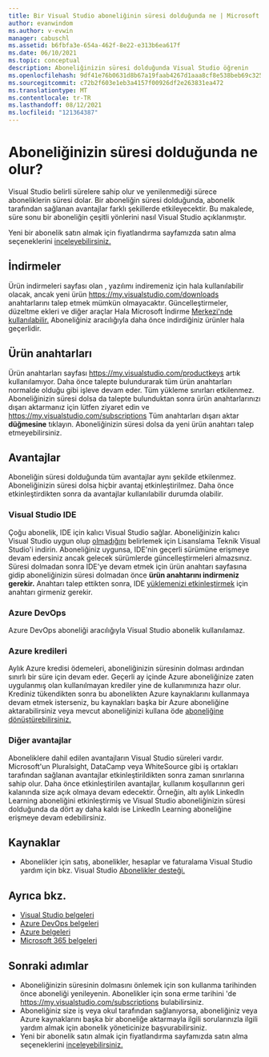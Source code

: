 ```yaml
---
title: Bir Visual Studio aboneliğinin süresi dolduğunda ne | Microsoft Docs
author: evanwindom
ms.author: v-evwin
manager: cabuschl
ms.assetid: b6fbfa3e-654a-462f-8e22-e313b6ea617f
ms.date: 06/10/2021
ms.topic: conceptual
description: Aboneliğinizin süresi dolduğunda Visual Studio öğrenin
ms.openlocfilehash: 9df41e76b0631d8b67a19faab4267d1aaa8cf8e538beb69c325ae58405fb6cb1
ms.sourcegitcommit: c72b2f603e1eb3a4157f00926df2e263831ea472
ms.translationtype: MT
ms.contentlocale: tr-TR
ms.lasthandoff: 08/12/2021
ms.locfileid: "121364387"
---
```

# <a name="what-happens-when-your-subscription-expires"></a>Aboneliğinizin süresi dolduğunda ne olur?
Visual Studio belirli sürelere sahip olur ve yenilenmediği sürece aboneliklerin süresi dolar.  Bir aboneliğin süresi dolduğunda, abonelik tarafından sağlanan avantajlar farklı şekillerde etkileyecektir.  Bu makalede, süre sonu bir aboneliğin çeşitli yönlerini nasıl Visual Studio açıklanmıştır. 

Yeni bir abonelik satın almak için fiyatlandırma sayfamızda satın alma seçeneklerini [inceleyebilirsiniz.](https://visualstudio.microsoft.com/vs/pricing)

## <a name="downloads"></a>İndirmeler
Ürün indirmeleri sayfası olan , yazılımı indiremeniz için hala kullanılabilir olacak, ancak yeni ürün <https://my.visualstudio.com/downloads> anahtarlarını talep etmek mümkün olmayacaktır.  Güncelleştirmeler, düzeltme ekleri ve diğer araçlar Hala Microsoft İndirme [Merkezi'nde kullanılabilir.](https://www.microsoft.com/downloads)  Aboneliğiniz aracılığıyla daha önce indirdiğiniz ürünler hala geçerlidir.

## <a name="product-keys"></a>Ürün anahtarları
Ürün anahtarları sayfası <https://my.visualstudio.com/productkeys> artık kullanılamıyor.  Daha önce talepte bulundurarak tüm ürün anahtarları normalde olduğu gibi işleve devam eder.  Tüm yükleme sınırları etkilenmez.  Aboneliğinizin süresi dolsa da talepte bulunduktan sonra ürün anahtarlarınızı dışarı aktarmanız için lütfen ziyaret edin ve <https://my.visualstudio.com/subscriptions> Tüm anahtarları dışarı aktar **düğmesine** tıklayın.  Aboneliğinizin süresi dolsa da yeni ürün anahtarı talep etmeyebilirsiniz.

## <a name="benefits"></a>Avantajlar 
Aboneliğin süresi dolduğunda tüm avantajlar aynı şekilde etkilenmez.  Aboneliğinizin süresi dolsa hiçbir avantaj etkinleştirilmez.  Daha önce etkinleştirdikten sonra da avantajlar kullanılabilir durumda olabilir.  

### <a name="visual-studio-ide"></a>Visual Studio IDE
Çoğu abonelik, IDE için kalıcı Visual Studio sağlar. Aboneliğinizin kalıcı Visual Studio uygun olup [olmadığını](https://aka.ms/vslicensing) belirlemek için Lisanslama Teknik Visual Studio'i indirin.  Aboneliğiniz uygunsa, IDE'nin geçerli sürümüne erişmeye devam edersiniz ancak gelecek sürümlerde güncelleştirmeleri almazsınız.  Süresi dolmadan sonra IDE'ye devam etmek [](https://my.visualstudio.com/productkeys) için ürün anahtarı sayfasına gidip aboneliğinizin süresi dolmadan önce **ürün anahtarını indirmeniz gerekir.**  Anahtarı talep ettikten sonra, IDE [yüklemenizi etkinleştirmek](https://docs.microsoft.com/visualstudio/ide/how-to-unlock-visual-studio?view=vs-2019#enter-a-product-key) için anahtarı girmeniz gerekir.  

### <a name="azure-devops"></a>Azure DevOps
Azure DevOps aboneliği aracılığıyla Visual Studio abonelik kullanılamaz.  

### <a name="azure-credits"></a>Azure kredileri
Aylık Azure kredisi ödemeleri, aboneliğinizin süresinin dolması ardından sınırlı bir süre için devam eder.  Geçerli ay içinde Azure aboneliğinize zaten uygulanmış olan kullanılmayan krediler yine de kullanımınıza hazır olur.  Krediniz tükendikten sonra bu abonelikten Azure kaynaklarını kullanmaya devam [](/azure/azure-resource-manager/management/move-resource-group-and-subscription) etmek isterseniz, bu kaynakları başka bir Azure aboneliğine aktarabilirsiniz veya mevcut aboneliğinizi kullana öde [aboneliğine dönüştürebilirsiniz.](/azure/cost-management-billing/manage/spending-limit#remove-the-spending-limit-in-azure-portal)

### <a name="other-benefits"></a>Diğer avantajlar 
Aboneliklere dahil edilen avantajların Visual Studio süreleri vardır.  Microsoft'un Pluralsight, DataCamp veya WhiteSource gibi iş ortakları tarafından sağlanan avantajlar etkinleştirildikten sonra zaman sınırlarına sahip olur.  Daha önce etkinleştirilen avantajlar, kullanım koşullarının geri kalanında size açık olmaya devam edecektir.  Örneğin, altı aylık LinkedIn Learning aboneliğini etkinleştirmiş ve Visual Studio aboneliğinizin süresi dolduğunda da dört ay daha kaldı ise LinkedIn Learning aboneliğine erişmeye devam edebilirsiniz.  

## <a name="resources"></a>Kaynaklar
- Abonelikler için satış, abonelikler, hesaplar ve faturalama Visual Studio yardım için bkz. Visual Studio [Abonelikler desteği.](https://aka.ms/vssubscriberhelp)

## <a name="see-also"></a>Ayrıca bkz.
- [Visual Studio belgeleri](/visualstudio/)
- [Azure DevOps belgeleri](/azure/devops/)
- [Azure belgeleri](/azure/)
- [Microsoft 365 belgeleri](/microsoft-365/)

## <a name="next-steps"></a>Sonraki adımlar
- Aboneliğinizin süresinin dolmasını önlemek için son kullanma tarihinden önce aboneliği yenileyenin.  Abonelikler için sona erme tarihini 'de <https://my.visualstudio.com/subscriptions> bulabilirsiniz.
- Aboneliğiniz size iş veya okul tarafından sağlanıyorsa, [](contact-my-admin.md) aboneliğiniz veya Azure kaynaklarını başka bir aboneliğe aktarmayla ilgili sorularınızla ilgili yardım almak için abonelik yöneticinize başvurabilirsiniz.
- Yeni bir abonelik satın almak için fiyatlandırma sayfamızda satın alma seçeneklerini [inceleyebilirsiniz.](https://visualstudio.microsoft.com/vs/pricing)